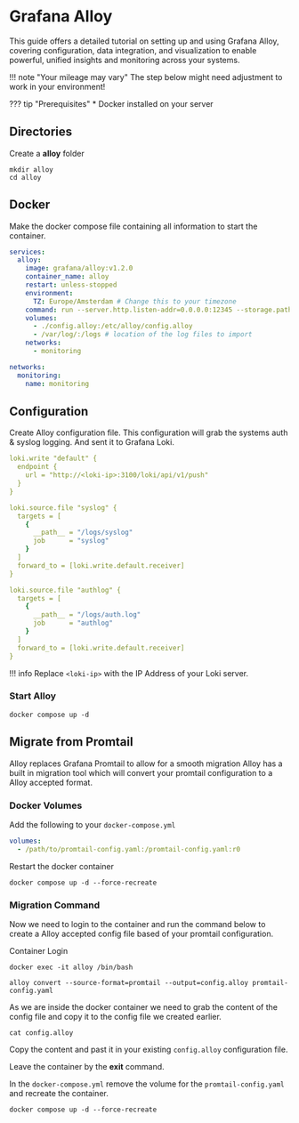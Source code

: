 # Grafana Alloy

This guide offers a detailed tutorial on setting up and using Grafana Alloy, covering configuration, data integration, and visualization to enable powerful, unified insights and monitoring across your systems.

!!! note "Your mileage may vary" The step below might need adjustment to work in your environment!

??? tip "Prerequisites" \* Docker installed on your server

## Directories

Create a **alloy** folder

```shell
mkdir alloy
cd alloy
```

## Docker

Make the docker compose file containing all information to start the container.

```yaml
services:
  alloy:
    image: grafana/alloy:v1.2.0
    container_name: alloy
    restart: unless-stopped
    environment:
      TZ: Europe/Amsterdam # Change this to your timezone
    command: run --server.http.listen-addr=0.0.0.0:12345 --storage.path=/var/lib/alloy/data /etc/alloy/config.alloy
    volumes:
      - ./config.alloy:/etc/alloy/config.alloy
      - /var/log/:/logs # location of the log files to import
    networks:
      - monitoring

networks:
  monitoring:
    name: monitoring
```

## Configuration

Create Alloy configuration file. This configuration will grab the systems auth & syslog logging. And sent it to Grafana Loki.

```yaml
loki.write "default" {
  endpoint {
    url = "http://<loki-ip>:3100/loki/api/v1/push"
  }
}

loki.source.file "syslog" {
  targets = [
    {
      __path__ = "/logs/syslog"
      job      = "syslog"
    }
  ]
  forward_to = [loki.write.default.receiver]
}

loki.source.file "authlog" {
  targets = [
    {
      __path__ = "/logs/auth.log"
      job      = "authlog"
    }
  ]
  forward_to = [loki.write.default.receiver]
}

```

!!! info Replace `<loki-ip>` with the IP Address of your Loki server.

### Start Alloy

```shell
docker compose up -d
```

## Migrate from Promtail

Alloy replaces Grafana Promtail to allow for a smooth migration Alloy has a built in migration tool which will convert your promtail configuration to a Alloy accepted format.

### Docker Volumes

Add the following to your `docker-compose.yml`

```yaml
volumes:
  - /path/to/promtail-config.yaml:/promtail-config.yaml:r0
```

Restart the docker container

```shell
docker compose up -d --force-recreate
```

### Migration Command

Now we need to login to the container and run the command below to create a Alloy accepted config file based of your promtail configuration.

Container Login

```shell
docker exec -it alloy /bin/bash
```

```shell
alloy convert --source-format=promtail --output=config.alloy promtail-config.yaml
```

As we are inside the docker container we need to grab the content of the config file and copy it to the config file we created earlier.

```shell
cat config.alloy
```

Copy the content and past it in your existing `config.alloy` configuration file.

Leave the container by the **exit** command.

In the `docker-compose.yml` remove the volume for the `promtail-config.yaml` and recreate the container.

```shell
docker compose up -d --force-recreate
```
